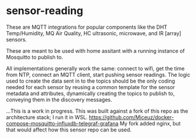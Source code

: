 # sensor-reading

These are MQTT integrations for popular components like the DHT Temp/Humidity, MQ Air Quality, HC ultrasonic, microwave, and IR [array] sensors. 

These are meant to be used with home assitant with a running instance of Mosquitto to publish to. 

All implementations generally work the same: connect to wifi, get the time from NTP, connect an MQTT client, start pushing sensor readings. 
The logic used to create the data sent in to the topics should be the only coding needed for each sensor by reusing a common template for the sensor metadata and attributes, dynamically creating the topics to publish to, conveying them in the discovery messages. 

...This is a work in progress.
This was built against a fork of this repo as the architecture stack; I run it in WSL. https://github.com/Miceuz/docker-compose-mosquitto-influxdb-telegraf-grafana
My fork added nginx, but that would affect how this sensor repo can be used. 
